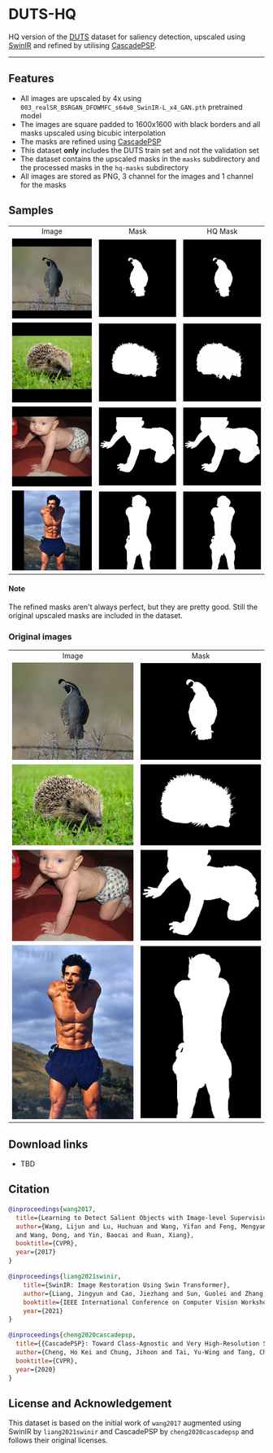 <p align="center">
  <h1 align="left">DUTS-HQ</h1>
</p>

HQ version of the [DUTS](http://saliencydetection.net/duts/) dataset for saliency detection, upscaled using [SwinIR](https://github.com/JingyunLiang/SwinIR) and refined by utilising [CascadePSP](https://github.com/hkchengrex/CascadePSP).

---

## Features
- All images are upscaled by 4x using ```003_realSR_BSRGAN_DFOWMFC_s64w8_SwinIR-L_x4_GAN.pth``` pretrained model
- The images are square padded to 1600x1600 with black borders and all masks upscaled using bicubic interpolation
- The masks are refined using [CascadePSP](https://github.com/hkchengrex/CascadePSP)
- This dataset **only** includes the DUTS train set and not the validation set
- The dataset contains the upscaled masks in the ```masks``` subdirectory and the processed masks in the ```hq-masks``` subdirectory
- All images are stored as PNG, 3 channel for the images and 1 channel for the masks

## Samples

<table>
  <tr>
    <td align="center">Image</td>
    <td align="center">Mask</td>
    <td align="center">HQ Mask</td>
   </tr>
  <tr>
    <td> <img src="samples/ILSVRC2012_test_00004908.png"  alt="1"></td>
    <td> <img src="samples/masks/ILSVRC2012_test_00004908.png"  alt="1"></td>
    <td> <img src="samples/hq-masks/ILSVRC2012_test_00004908.png"  alt="1"></td>
   </tr>
  <tr>
    <td> <img src="samples/ILSVRC2013_test_00008420.png"  alt="1"></td>
    <td> <img src="samples/masks/ILSVRC2013_test_00008420.png"  alt="1"></td>
    <td> <img src="samples/hq-masks/ILSVRC2013_test_00008420.png"  alt="1"></td>
   </tr>
   <tr>
    <td> <img src="samples/n03188531_21621.png"  alt="1"></td>
    <td> <img src="samples/masks/n03188531_21621.png"  alt="1"></td>
    <td> <img src="samples/hq-masks/n03188531_21621.png"  alt="1"></td>
   </tr>
   <tr>
    <td> <img src="samples/n04371430_146.png"  alt="1"></td>
    <td> <img src="samples/masks/n04371430_146.png"  alt="1"></td>
    <td> <img src="samples/hq-masks/n04371430_146.png"  alt="1"></td>
   </tr>
</table>

#### Note
The refined masks aren't always perfect, but they are pretty good. Still the original upscaled masks are included in the dataset.

### Original images
<table>
  <tr>
    <td align="center">Image</td>
    <td align="center">Mask</td>
   </tr>
  <tr>
    <td> <img src="samples/orig/ILSVRC2012_test_00004908.jpg"  alt="1"></td>
    <td><img src="samples/orig/ILSVRC2012_test_00004908.png" alt="2"></td>
   </tr>
   <tr>
    <td> <img src="samples/orig/ILSVRC2013_test_00008420.jpg"  alt="1"></td>
    <td><img src="samples/orig/ILSVRC2013_test_00008420.png" alt="2"></td>
   </tr>
   <tr>
    <td> <img src="samples/orig/n03188531_21621.jpg"  alt="1"></td>
    <td><img src="samples/orig/n03188531_21621.png" alt="2"></td>
   </tr>
   <tr>
    <td> <img src="samples/orig/n04371430_146.jpg"  alt="1"></td>
    <td><img src="samples/orig/n04371430_146.png" alt="2"></td>
   </tr>
</table>

## Download links
- TBD

## Citation
```bibtex
@inproceedings{wang2017,
  title={Learning to Detect Salient Objects with Image-level Supervision},
  author={Wang, Lijun and Lu, Huchuan and Wang, Yifan and Feng, Mengyang 
  and Wang, Dong, and Yin, Baocai and Ruan, Xiang}, 
  booktitle={CVPR},
  year={2017}
}
```

```bibtex
@inproceedings{liang2021swinir,
    title={SwinIR: Image Restoration Using Swin Transformer},
    author={Liang, Jingyun and Cao, Jiezhang and Sun, Guolei and Zhang, Kai and Van Gool, Luc and Timofte, Radu},
    booktitle={IEEE International Conference on Computer Vision Workshops},
    year={2021}
}
```

```bibtex
@inproceedings{cheng2020cascadepsp,
  title={{CascadePSP}: Toward Class-Agnostic and Very High-Resolution Segmentation via Global and Local Refinement},
  author={Cheng, Ho Kei and Chung, Jihoon and Tai, Yu-Wing and Tang, Chi-Keung},
  booktitle={CVPR},
  year={2020}
}
```


## License and Acknowledgement
This dataset is based on the initial work of ```wang2017``` augmented using SwinIR by ```liang2021swinir``` and CascadePSP by ```cheng2020cascadepsp``` and follows their original licenses. 
